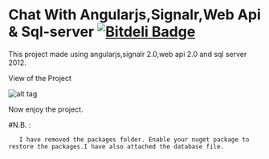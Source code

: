 # Chat With Angularjs,Signalr,Web Api & Sql-server [![Bitdeli Badge](https://d2weczhvl823v0.cloudfront.net/anik123/chat-with-angularjs-signalr-web-api---sql-server/trend.png)](https://bitdeli.com/free "Bitdeli Badge")

This project made using angularjs,signalr 2.0,web api 2.0 and sql server 2012.

View of the Project

![alt tag](http://i59.tinypic.com/29fq99c.jpg)

Now enjoy the project.

#N.B. : 

       I have removed the packages folder. Enable your nuget package to restore the packages.I have also attached the database file. 
       




